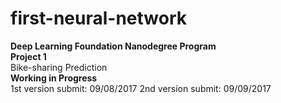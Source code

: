 # first-neural-network  

**Deep Learning Foundation Nanodegree Program**  
**Project 1**  
Bike-sharing Prediction  
**Working in Progress**  
1st version submit: 09/08/2017
2nd version submit: 09/09/2017
